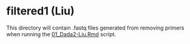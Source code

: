 # filtered1 (Liu)

This directory will contain .fastq files generated from removing primers when running the [01_Dada2-Liu.Rmd](../../../../scripts/analysis-individual/Liu-2020/01_Dada2-Liu.Rmd) script. 